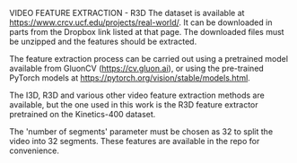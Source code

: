 VIDEO FEATURE EXTRACTION - R3D 
The dataset is available at https://www.crcv.ucf.edu/projects/real-world/. 
It can be downloaded in parts from the Dropbox link listed at that page.
The downloaded files must be unzipped and the features should be extracted.

The feature extraction process can be carried out using a pretrained model
available from GluonCV (https://cv.gluon.ai), or using the pre-trained PyTorch 
models at https://pytorch.org/vision/stable/models.html.

The I3D, R3D and various other video feature extraction methods are available,
but the one used in this work is the R3D feature extractor pretrained on the
Kinetics-400 dataset. 

The 'number of segments' parameter must be chosen as 32 to split the video
into 32 segments. These features are available in the repo for convenience.
